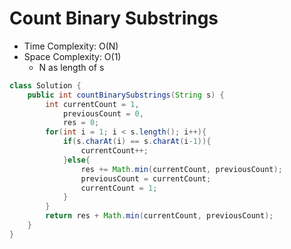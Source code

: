 # Count Binary Substrings

- Time Complexity: O(N)
- Space Complexity: O(1)
  - N as length of s

```java
class Solution {
    public int countBinarySubstrings(String s) {
        int currentCount = 1,
            previousCount = 0,
            res = 0;
        for(int i = 1; i < s.length(); i++){
            if(s.charAt(i) == s.charAt(i-1)){
                currentCount++;
            }else{
                res += Math.min(currentCount, previousCount);
                previousCount = currentCount;
                currentCount = 1;
            }
        }
        return res + Math.min(currentCount, previousCount);
    }
}
```
